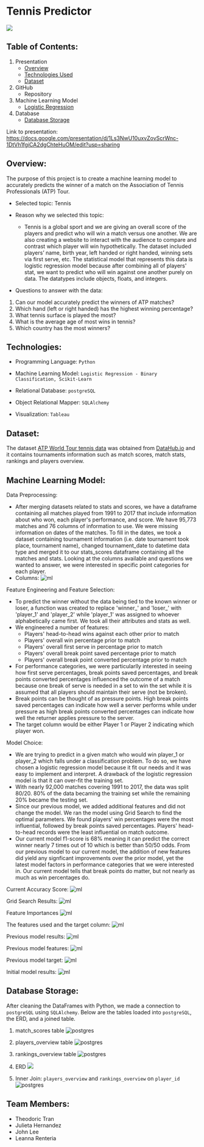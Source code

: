 # Tennis Predictor
![](/Images/tennis_readme.png)

## Table of Contents:
1. Presentation
    - [Overview](##Overview:)
    - [Technologies Used](#Technologies:)
    - [Dataset](#Dataset:)
2. GitHub
    - Repository
3. Machine Learning Model
    - [Logistic Regression](#machine-learning-model:)
4. Database
    - [Database Storage](#Database-Storage:)

Link to presentation: https://docs.google.com/presentation/d/1Ls3NwU10uxvZovScrWnc-1DtVh1fgiCA2dgChteHuOM/edit?usp=sharing


## Overview:
The purpose of this project is to create a machine learning model to accurately predicts the winner of a match on the Association of Tennis Professionals (ATP) Tour.

- Selected topic: 
Tennis 

- Reason why we selected this topic:
    - Tennis is a global sport and we are giving an overall score of the players and predict who will win a match versus one another. We are also creating a website to interact with the audience to compare and contrast which player will win hypothetically. The dataset included players’ name, birth year, left handed or right handed, winning sets via first serve, etc. The statistical model that represents this data is logistic regression model because after combining all of players' stat, we want to predict who will win against one another purely on data. The datatypes include objects, floats, and integers.

- Questions to answer with the data:
1)  Can our model accurately predict the winners of ATP matches?
2)  Which hand (left or right handed) has the highest winning percentage?
3) 	What tennis surface is played the most?
4) 	What is the average age of most wins in tennis?
5)	Which country has the most winners?



## Technologies:
- Programming Language: `Python`

- Machine Learning Model: `Logistic Regression - Binary Classification, Scikit-Learn`

- Relational Database: `postgreSQL` 

- Object Relational Mapper: `SQLAlchemy`

- Visualization: `Tableau`

## Dataset:

The dataset [ATP World Tour tennis data](https://datahub.io/sports-data/atp-world-tour-tennis-data#resource-match_stats_2017_unindexed) was obtained from [DataHub.io](https://datahub.io) and it contains tournaments information such as match scores, match stats, rankings and players overview.

## Machine Learning Model:

Data Preprocessing:
- After merging datasets related to stats and scores, we have a dataframe containing all matches played from 1991 to 2017 that include information about who won, each player's performance, and score. We have 95,773 matches and 76 columns of information to use. We were missing information on dates of the matches. To fill in the dates, we took a dataset containing tournament information (i.e. date tournament took place, tournament name), changed tournament_date to datetime data type and merged it to our stats_scores dataframe containing all the matches and stats. Looking at the columns available and questions we wanted to answer, we were interested in specific point categories for each player. 
- Columns: ![ml](Images/ml/columns.png)

Feature Engineering and Feature Selection:
- To predict the winner without the data being tied to the known winner or loser, a function was created to replace 'winner_' and 'loser_' with 'player_1' and 'player_2' while 'player_1' was assigned to whoever alphabetically came first. We took all their attributes and stats as well.
- We engineered a number of features: 
    - Players' head-to-head wins against each other prior to match
    - Players' overall win percentage prior to match
    - Players' overall first serve in percentage prior to match
    - Players' overall break point saved percentage prior to match
    - Players' overall break point converted percentage prior to match
- For performance categories, we were particularlly interested in seeing how first serve percentages, break points saved percentages, and break points converted percentages influenced the outcome of a match because one break of serve is needed in a set to win the set while it is assumed that all players should maintain their serve (not be broken). 
- Break points can be thought of as pressure points. High break points saved percentages can indicate how well a server performs while under pressure as high break points converted percentages can indicate how well the returner applies pressure to the server.
- The target column would be either Player 1 or Player 2 indicating which player won.

Model Choice:
- We are trying to predict in a given match who would win player_1 or player_2 which falls under a classification problem. To do so, we have chosen a logistic regression model because it fit our needs and it was easy to implement and interpret. A drawback of the logistic regression model is that it can over-fit the training set. 
- With nearly 92,000 matches covering 1991 to 2017, the data was split 80/20. 80% of the data becaming the training set while the remaining 20% became the testing set.
- Since our previous model, we added additional features and did not change the model. We ran the model using Grid Search to find the optimal parameters. We found players' win percentages were the most influential, followed by break points saved percentages. Players' head-to-head records were the least influential on match outcome.
- Our current model f1-score is 68% meaning it can predict the correct winner nearly 7 times out of 10 which is better than 50/50 odds. From our previous model to our current model, the addition of new features did yield any signficant improvements over the prior model, yet the latest model factors in performance categories that we were interested in. Our current model tells that break points do matter, but not nearly as much as win percentages do.

Current Accuracy Score:
![ml](Images/ml/recent_model_perf.png)

Grid Search Results:
![ml](Images/ml/GridSearchResults.png)

Feature Importances
![ml](Images/ml/feature_importance.png)

The features used and the target column: 
![ml](Images/ml/features_used.png)

Previous model results: 
![ml](Images/ml/ml_model_performance.png)

Previous model features:
![ml](Images/ml/ml_model_features.png)

Previous model target:
![ml](Images/ml/ml_model_target.png)

Initial model results:
![ml](Images/ml/first_model_results.png)

## Database Storage:

After cleaning the DataFrames with Python, we made a connection to `postgreSQL` using `SQLAlchemy`. Below are the tables loaded into `postgreSQL`, the ERD, and a joined table. 

1) match_scores table
![postgres](Images/postgres/1_match_scores_table.png)

2) players_overview table
![postgres](Images/postgres/2_players_overview_table.png)

3) rankings_overview table
![postgres](Images/postgres/3_rankings_overview_table.png)

4) ERD
![](Images/1_new_ERD.png)

5) Inner Join: `players_overview` and `rankings_overview` on `player_id`
![postgres](Images/postgres/4_join_players_rankings.png)

## Team Members:
- Theodoric Tran
- Julieta Hernandez
- John Lee
- Leanna Renteria
